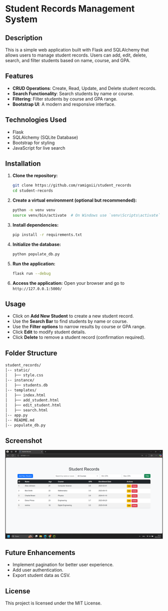 # Student Records Management System

## Description

This is a simple web application built with Flask and SQLAlchemy that allows users to manage student records. Users can add, edit, delete, search, and filter students based on name, course, and GPA.

## Features

- **CRUD Operations**: Create, Read, Update, and Delete student records.
- **Search Functionality**: Search students by name or course.
- **Filtering**: Filter students by course and GPA range.
- **Bootstrap UI**: A modern and responsive interface.

## Technologies Used

- Flask
- SQLAlchemy (SQLite Database)
- Bootstrap for styling
- JavaScript for live search

## Installation

1. **Clone the repository:**

   ```sh
   git clone https://github.com/ramigoii/student_records
   cd student-records
   ```

2. **Create a virtual environment (optional but recommended):**

   ```sh
   python -m venv venv
   source venv/bin/activate  # On Windows use `venv\Scripts\activate`
   ```

3. **Install dependencies:**

   ```sh
   pip install -r requirements.txt
   ```

4. **Initialize the database:**

   ```sh
   python populate_db.py
   ```

5. **Run the application:**

   ```sh
   flask run --debug
   ```

6. **Access the application:**
   Open your browser and go to `http://127.0.0.1:5000/`

## Usage

- Click on **Add New Student** to create a new student record.
- Use the **Search Bar** to find students by name or course.
- Use the **Filter options** to narrow results by course or GPA range.
- Click **Edit** to modify student details.
- Click **Delete** to remove a student record (confirmation required).

## Folder Structure

```
student_records/
│-- static/
│   ├── style.css
│-- instance/
│   ├── students.db
│-- templates/
│   ├── index.html
│   ├── add_student.html
│   ├── edit_student.html
│   ├── search.html
│-- app.py
│-- README.md
│-- populate_db.py
```

## Screenshot

![Student Records Interface](screenshot.png)

## Future Enhancements

- Implement pagination for better user experience.
- Add user authentication.
- Export student data as CSV.

## License

This project is licensed under the MIT License.

